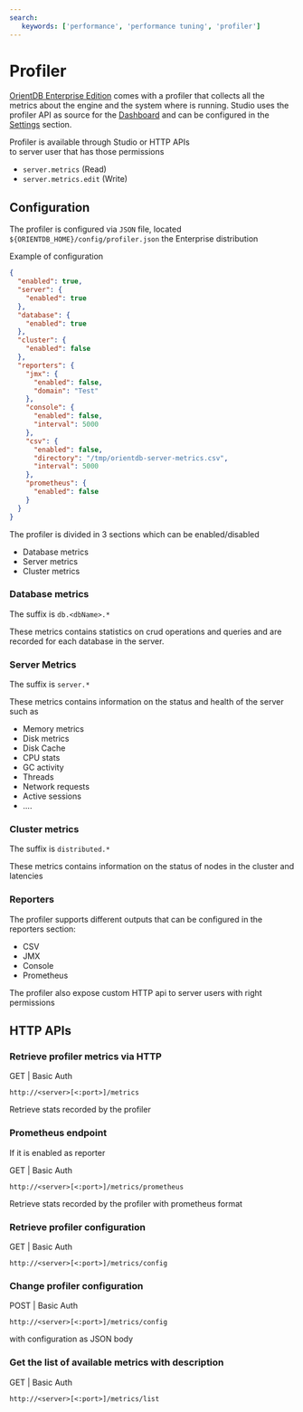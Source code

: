 ```yaml
---
search:
   keywords: ['performance', 'performance tuning', 'profiler']
---
```


# Profiler

[OrientDB Enterprise Edition](../ee/Enterprise-Edition.md) comes with a profiler that collects all the metrics about the engine and the system where is running. Studio uses the profiler API as source for the [Dashboard](./Dashboard.md) and can be configured in the [Settings](./Settings.md) section.

Profiler is available through Studio or HTTP APIs  
to server user that has those permissions

- `server.metrics` (Read)  
- `server.metrics.edit` (Write)

## Configuration

The profiler is configured via `JSON` file, located  `${ORIENTDB_HOME}/config/profiler.json` the  Enterprise distribution

Example of configuration

```JSON
{
  "enabled": true,
  "server": {
    "enabled": true
  },
  "database": {
    "enabled": true
  },
  "cluster": {
    "enabled": false
  },
  "reporters": {
    "jmx": {
      "enabled": false,
      "domain": "Test"
    },
    "console": {
      "enabled": false,
      "interval": 5000
    },
    "csv": {
      "enabled": false,
      "directory": "/tmp/orientdb-server-metrics.csv",
      "interval": 5000
    },
    "prometheus": {
      "enabled": false
    }
  }
}
```

The profiler is divided in 3 sections which can be enabled/disabled 

- Database metrics
- Server metrics
- Cluster metrics

### Database metrics

The suffix is `db.<dbName>.*`

These metrics contains statistics on crud operations and queries and are recorded for each database in the server.

### Server Metrics

The suffix is `server.*`

These metrics contains information on the status and health of the server such as

- Memory metrics
- Disk metrics
- Disk Cache 
- CPU stats
- GC activity
- Threads
- Network requests
- Active sessions
- ....

### Cluster metrics

The suffix is `distributed.*`

These metrics contains information on the status of nodes in the cluster and latencies

### Reporters

The profiler supports different outputs that can  be configured in the reporters section:

- CSV
- JMX
- Console
- Prometheus


The profiler also expose custom HTTP api to server users with right permissions

## HTTP APIs

### Retrieve profiler metrics via HTTP

GET | Basic Auth

```
http://<server>[<:port>]/metrics
```

Retrieve stats recorded by the profiler



### Prometheus endpoint

If it is enabled as reporter

GET | Basic Auth

```
http://<server>[<:port>]/metrics/prometheus
```

Retrieve stats recorded by the profiler with prometheus format


### Retrieve profiler configuration

GET | Basic Auth

```
http://<server>[<:port>]/metrics/config
```

### Change profiler configuration

POST | Basic Auth

```
http://<server>[<:port>]/metrics/config
```

with configuration as JSON body


### Get the list of available metrics with description

GET | Basic Auth

```
http://<server>[<:port>]/metrics/list
```

